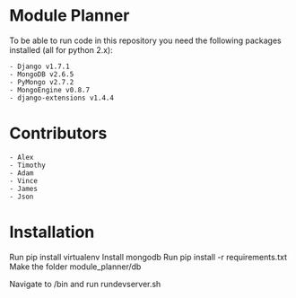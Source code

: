Module Planner
==============

To be able to run code in this repository you need the following packages
installed (all for python 2.x):

    - Django v1.7.1
    - MongoDB v2.6.5
    - PyMongo v2.7.2
    - MongoEngine v0.8.7
    - django-extensions v1.4.4

Contributors
============

    - Alex
    - Timothy
    - Adam
    - Vince
    - James
    - Json

Installation
============

Run pip install virtualenv
Install mongodb
Run pip install -r requirements.txt
Make the folder module_planner/db

Navigate to /bin and run rundevserver.sh
